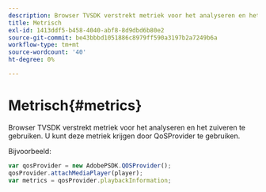 ```yaml
---
description: Browser TVSDK verstrekt metriek voor het analyseren en het zuiveren te gebruiken. U kunt deze metriek krijgen door QoSProvider te gebruiken.
title: Metrisch
exl-id: 1413ddf5-b458-4040-abf8-8d9dbd6b80e2
source-git-commit: be43bbbd1051886c8979ff590a3197b2a7249b6a
workflow-type: tm+mt
source-wordcount: '40'
ht-degree: 0%

---
```


# Metrisch{#metrics}

Browser TVSDK verstrekt metriek voor het analyseren en het zuiveren te gebruiken. U kunt deze metriek krijgen door QoSProvider te gebruiken.

Bijvoorbeeld:

```js
var qosProvider = new AdobePSDK.QOSProvider(); 
qosProvider.attachMediaPlayer(player); 
var metrics = qosProvider.playbackInformation;
```
